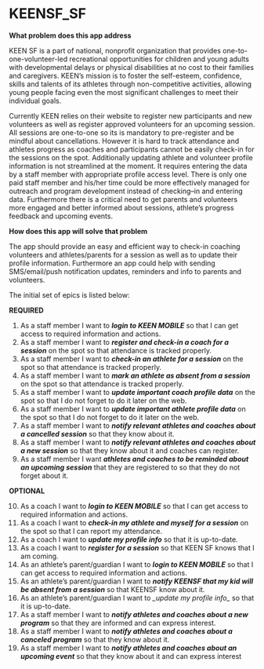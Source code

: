 KEENSF_SF
=========

**What problem does this app address**

KEEN SF is a part of national, nonprofit organization that provides one-to-one-volunteer-led recreational opportunities for children and young adults with developmental delays or physical disabilities at no cost to their families and caregivers. KEEN’s mission is to foster the self-esteem, confidence, skills and talents of its athletes through non-competitive activities, allowing young people facing even the most significant challenges to meet their individual goals.

Currently KEEN relies on their website to register new participants and new volunteers as well as register approved volunteers for an upcoming session. All sessions are one-to-one so its is mandatory to pre-register and be mindful about cancellations. However it is hard to track attendance and athletes progress as coaches and participants cannot be easily check-in for the sessions on the spot. Additionally updating athlete and volunteer profile information is not streamlined at the moment. It requires entering the data by a staff member with appropriate profile access level. There is only one paid staff member and his/her time could be more effectively managed for outreach and program development instead of checking–in and entering data. Furthermore there is a critical need to get parents and volunteers more engaged and better informed about sessions, athlete’s progress feedback and upcoming events.

**How does this app will solve that problem**

The app should provide an easy and efficient way to check-in coaching volunteers and athletes/parents for a session as well as to update their profile information. Furthermore an app could help with sending SMS/email/push notification updates, reminders and info to parents and volunteers.

The initial set of epics is listed below:

**REQUIRED**

1.	As a staff member I want to **_login to KEEN MOBILE_** so that I can get access to required information and actions.
2.	As a staff member I want to **_register and check-in a coach for a session_** on the spot so that attendance is tracked properly.
3.	As a staff member I want to **_check-in an athlete for a session_** on the spot so that attendance is tracked properly.
4.	As a staff member I want to **_mark an athlete as absent from a session_** on the spot so that attendance is tracked properly.
5.	As a staff member I want to **_update important coach profile data_** on the spot so that I do not forget to do it later on the web.
6.	As a staff member I want to **_update important athlete profile data_** on the spot so that I do not forget to do it later on the web.
7.	As a staff member I want to **_notify relevant athletes and coaches about a cancelled session_** so that they know about it.
8.	As a staff member I want to **_notify relevant athletes and coaches about a new session_** so that they know about it and coaches can register.
9.	As a staff member I want **_athletes and coaches to be reminded about an upcoming session_** that they are registered to so that they do not forget about it.

**OPTIONAL**

10.	As a coach I want to **_login to KEEN MOBILE_** so that I can get access to required information and actions.
11.	As a coach I want to **_check-in my athlete and myself for a session_** on the spot so that I can report my attendance.
12.	As a coach I want to **_update my profile info_** so that it is up-to-date.
13.	As a coach I want to **_register for a session_** so that KEEN SF knows that I am coming.
14.	As an athlete’s parent/guardian I want to **_login to KEEN MOBILE_** so that I can get access to required information and actions.
15.	As an athlete’s parent/guardian I want to **_notify KEENSF that my kid will be absent from a session_** so that KEENSF know about it.
16.	As an athlete’s parent/guardian I want to **_update my profile info*_* so that it is up-to-date.
17.	As a staff member I want to **_notify athletes and coaches about a new program_** so that they are informed and can express interest.
18.	As a staff member I want to **_notify athletes and coaches about a canceled program_** so that they know about it.
19.	As a staff member I want to **_notify athletes and coaches about an upcoming event_** so that they know about it and can express interest

